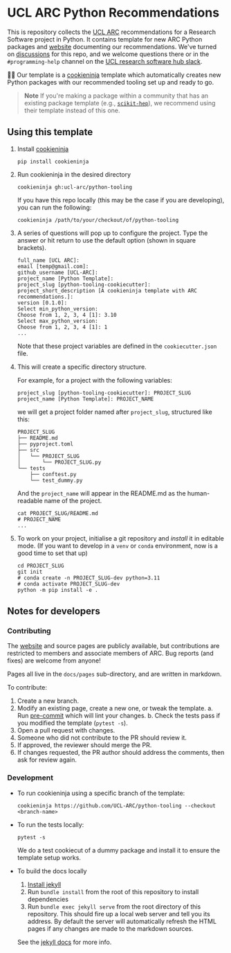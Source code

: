 # UCL ARC Python Recommendations

This is repository collects the [UCL ARC] recommendations for a Research Software project in Python.
It contains template for new ARC Python packages and [website] documenting our recommendations.
We've turned on [discussions](https://github.com/UCL-ARC/python-tooling/discussions) for this repo, and we welcome questions there or in the `#programming-help` channel on the [UCL research software hub slack](https://www.ucl.ac.uk/advanced-research-computing/community/ucl-research-programming-hub).

🍪🥷 Our template is a [cookieninja] template which automatically creates new Python packages with our recommended tooling set up and ready to go.

> **Note**
> If you're making a package within a community that has an existing package template (e.g., [`scikit-hep`](https://github.com/scikit-hep/cookie)), we recommend using their template instead of this one.

<!-- links here -->

<!-- prettier-ignore-start -->
[website]: https://github-pages.arc.ucl.ac.uk/python-tooling
[UCL ARC]: https://ucl.ac.uk/arc
[cookieninja]: https://libraries.io/pypi/cookieninja
<!-- prettier-ignore-end -->

## Using this template

1. Install [cookieninja]
   ```
   pip install cookieninja
   ```
2. Run cookieninja in the desired directory
   ```
   cookieninja gh:ucl-arc/python-tooling
   ```
   If you have this repo locally (this may be the case if you are developing), you can run the following:
   ```
   cookieninja /path/to/your/checkout/of/python-tooling
   ```
3. A series of questions will pop up to configure the project. Type the answer or hit return to use the default option (shown in square brackets).

   ```
   full_name [UCL ARC]:
   email [temp@gmail.com]:
   github_username [UCL-ARC]:
   project_name [Python Template]:
   project_slug [python-tooling-cookiecutter]:
   project_short_description [A cookieninja template with ARC recommendations.]:
   version [0.1.0]:
   Select min_python_version:
   Choose from 1, 2, 3, 4 [1]: 3.10
   Select max_python_version:
   Choose from 1, 2, 3, 4 [1]: 1
   ...
   ```

   Note that these project variables are defined in the `cookiecutter.json` file.

4. This will create a specific directory structure.

   For example, for a project with the following variables:

   ```
   project_slug [python-tooling-cookiecutter]: PROJECT_SLUG
   project_name [Python Template]: PROJECT_NAME
   ```

   we will get a project folder named after `project_slug`, structured like this:

   ```
   PROJECT_SLUG
   ├── README.md
   ├── pyproject.toml
   ├── src
   │   └── PROJECT_SLUG
   │       └── PROJECT_SLUG.py
   └── tests
       ├── conftest.py
       └── test_dummy.py
   ```

   And the `project_name` will appear in the README.md as the human-readable name of the project.

   ```
   cat PROJECT_SLUG/README.md
   # PROJECT_NAME
   ...
   ```

5. To work on your project, initialise a git repository and _install_ it in editable mode.
   (If you want to develop in a `venv` or `conda` environment, now is a good time to set that up)
   ```
   cd PROJECT_SLUG
   git init
   # conda create -n PROJECT_SLUG-dev python=3.11
   # conda activate PROJECT_SLUG-dev
   python -m pip install -e .
   ```

## Notes for developers

### Contributing

The [website] and source pages are publicly available, but contributions are restricted to members and associate members of ARC.
Bug reports (and fixes) are welcome from anyone!

Pages all live in the `docs/pages` sub-directory, and are written in markdown.

To contribute:

1. Create a new branch.
2. Modify an existing page, create a new one, or tweak the template.
   a. Run [pre-commit](https://pre-commit.com/) which will lint your changes.
   b. Check the tests pass if you modified the template (`pytest -s`).
3. Open a pull request with changes.
4. Someone who did not contribute to the PR should review it.
5. If approved, the reviewer should merge the PR.
6. If changes requested, the PR author should address the comments, then ask for review again.

### Development

- To run cookieninja using a specific branch of the template:

  ```
  cookieninja https://github.com/UCL-ARC/python-tooling --checkout <branch-name>
  ```

- To run the tests locally:

  ```
  pytest -s
  ```

  We do a test cookiecut of a dummy package and install it to ensure the template setup works.

- To build the docs locally

  1.  [Install jekyll](https://jekyllrb.com/docs/installation/)
  2.  Run `bundle install` from the root of this repository to install dependencies
  3.  Run `bundle exec jekyll serve` from the root directory of this repository. This should fire up a local web server and tell you its address. By default the server will automatically refresh the HTML pages if any changes are made to the markdown sources.

  See the [jekyll docs](https://jekyllrb.com/docs/) for more info.
